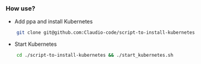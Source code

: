 ### How use?

- Add ppa and install Kubernetes
```bash
    git clone git@github.com:Claudio-code/script-to-install-kubernetes.git && cd ./script-to-install-kubernetes && ./install_how_root.sh
```

- Start Kubernetes
```bash
    cd ./script-to-install-kubernetes && ./start_kubernetes.sh
```
